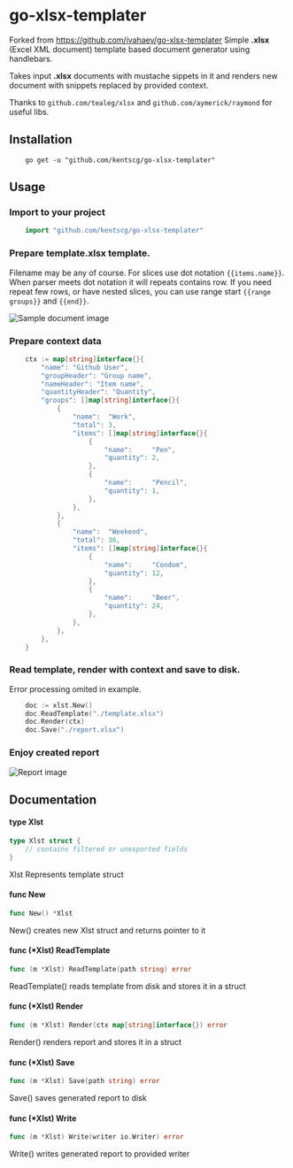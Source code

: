 # go-xlsx-templater
Forked from https://github.com/ivahaev/go-xlsx-templater
Simple **.xlsx** (Excel XML document) template based document generator using handlebars.

Takes input **.xlsx** documents with mustache sippets in it and renders new document with snippets replaced by provided context.

Thanks to `github.com/tealeg/xlsx` and `github.com/aymerick/raymond` for useful libs.

## Installation

```
    go get -u "github.com/kentscg/go-xlsx-templater"
```

## Usage

### Import to your project

```go
    import "github.com/kentscg/go-xlsx-templater"
```

### Prepare **template.xlsx** template.
Filename may be any of course. For slices use dot notation `{{items.name}}`. When parser meets dot notation it will repeats contains row. If you need repeat few rows, or have nested slices, you can use range start `{{range groups}}` and `{{end}}`.

![Sample document image](./template.png)

### Prepare context data

```go
    ctx := map[string]interface{}{
        "name": "Github User",
        "groupHeader": "Group name",
        "nameHeader": "Item name",
        "quantityHeader": "Quantity",
        "groups": []map[string]interface{}{
            {
                "name":  "Work",
                "total": 3,
                "items": []map[string]interface{}{
                    {
                        "name":     "Pen",
                        "quantity": 2,
                    },
                    {
                        "name":     "Pencil",
                        "quantity": 1,
                    },
                },
            },
            {
                "name":  "Weekend",
                "total": 36,
                "items": []map[string]interface{}{
                    {
                        "name":     "Condom",
                        "quantity": 12,
                    },
                    {
                        "name":     "Beer",
                        "quantity": 24,
                    },
                },
            },
        },
    }
```

### Read template, render with context and save to disk.
Error processing omited in example.

```go
    doc := xlst.New()
	doc.ReadTemplate("./template.xlsx")
	doc.Render(ctx)
	doc.Save("./report.xlsx")
```

### Enjoy created report

![Report image](./report.png)

## Documentation

#### type Xlst

```go
type Xlst struct {
    // contains filtered or unexported fields
}
```

Xlst Represents template struct

#### func  New

```go
func New() *Xlst
```
New() creates new Xlst struct and returns pointer to it

#### func (*Xlst) ReadTemplate

```go
func (m *Xlst) ReadTemplate(path string) error
```
ReadTemplate() reads template from disk and stores it in a struct

#### func (*Xlst) Render

```go
func (m *Xlst) Render(ctx map[string]interface{}) error
```
Render() renders report and stores it in a struct

#### func (*Xlst) Save

```go
func (m *Xlst) Save(path string) error
```
Save() saves generated report to disk

#### func (*Xlst) Write

```go
func (m *Xlst) Write(writer io.Writer) error
```
Write() writes generated report to provided writer
